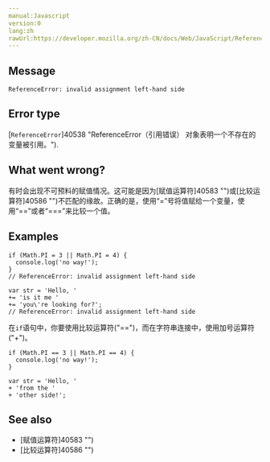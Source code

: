 ```yaml
---
manual:Javascript
version:0
lang:zh
rawUrl:https://developer.mozilla.org/zh-CN/docs/Web/JavaScript/Reference/Errors/Invalid_assignment_left-hand_side
---
```






## Message<a name="Message"></a>

```
ReferenceError: invalid assignment left-hand side

```

## Error type<a name="Error_type"></a>


[`ReferenceError`]40538 "ReferenceError（引用错误） 对象表明一个不存在的变量被引用。").


## What went wrong?<a name="What_went_wrong"></a>


有时会出现不可预料的赋值情况。这可能是因为[赋值运算符]40583 "")或[比较运算符]40586 "")不匹配的缘故。正确的是，使用“=”号将值赋给一个变量，使用“==”或者“===”来比较一个值。


## Examples<a name="Examples"></a>

```
if (Math.PI = 3 || Math.PI = 4) { 
  console.log('no way!');
}
// ReferenceError: invalid assignment left-hand side

var str = 'Hello, '
+= 'is it me '
+= 'you\'re looking for?';
// ReferenceError: invalid assignment left-hand side
```


在`if`语句中，你要使用比较运算符(&quot;==&quot;)，而在字符串连接中，使用加号运算符(&quot;+&quot;)。


```
if (Math.PI == 3 || Math.PI == 4) { 
  console.log('no way!'); 
}

var str = 'Hello, ' 
+ 'from the ' 
+ 'other side!';
```

## See also<a name="See_also"></a>

* [赋值运算符]40583 "")
* [比较运算符]40586 "")



